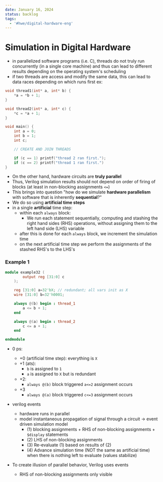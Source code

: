 ```yaml
---
date: January 16, 2024
status: backlog
tags:
  - '#hwe/digital-hardware-eng'
---
```


# Simulation in Digital Hardware

- in parallelized software programs (i.e. C), threads do not truly run concurrently (in a single core machine) and thus can lead to different results depending on the operating system's scheduling
- if two threads are access and modify the same data, this can lead to data races depending on which runs first ex:

```c
void thread1(int* a, int* b) {
	*a = *b + 1;
}

void thread2(int* a, int* c) {
	*c = *a + 1;
}

void main() {
	int a = 0;
	int b = 1;
	int c;

	// CREATE AND JOIN THREADS

	if (c == 1) printf("thread 2 ran first.");
	if (c == 2) printf("thread 1 ran first.")
}
```

- On the other hand, hardware circuits are __truly parallel__
- Thus, Verilog simulation results should not depend on order of firing of blocks (at least in non-blocking assignments `<=`)
- This brings into question "how do we simulate __hardware parallelism__ with software that is inherently __sequential__?"
- We do so using __artificial time steps__
- in a single __artificial__ time step:
  - within each `always` block:
    - We run each statement sequentially, computing and stashing the right hand sides (RHS) operations, without assigning them to the left hand side (LHS) variable
  - after this is done for each `always` block, we increment the simulation time
  - on the next artificial time step we perform the assignments of the stashed RHS's to the LHS's

### Example 1

```verilog
module example32 (
		output reg [31:0] c
	);

	reg [31:0] a=32'bX; // redundant; all vars init as X 
	wire [31:0] b=32'h0001;

	always @(b) begin : thread_1
		a <= b + 1;
	end

	always @(a) begin : thread_2
		c <= a + 1;
	end

endmodule
```

- 0 ps:

  - +0 (artificial time step): everything is `X`
  - +1 (ats):
    - `b` is assigned to `1`
    - `a` is assigned to `X` but is redundant
  - +2:
    - `always @(b)` block triggered `a<=2` assignment occurs
  - +3
    - `always @(a)` block triggered `c<=3` assignment occurs

- verilog events

  - hardware runs in parallel
  - model instantaneous propagation of signal through a circuit -> event driven simulation model
    - (1) blocking assignments + RHS of non-blocking assignments + `$display` statements
    - (2) LHS of non-blocking assignments
    - (3) Re-evaluate (1) based on results of (2)
    - (4) Advance simulation time (NOT the same as artificial time) when there is nothing left to evaluate (values stabilize)

- To create illusion of parallel behavior, Verilog uses events

  - RHS of non-blocking assignments only visible
